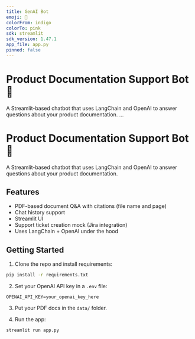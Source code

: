 ```yaml
---
title: GenAI Bot
emoji: 🚀
colorFrom: indigo
colorTo: pink
sdk: streamlit
sdk_version: 1.47.1
app_file: app.py
pinned: false
---
```


# Product Documentation Support Bot 🤖

A Streamlit-based chatbot that uses LangChain and OpenAI to answer questions about your product documentation.
...


# Product Documentation Support Bot 🤖

A Streamlit-based chatbot that uses LangChain and OpenAI to answer questions about your product documentation.

## Features

- PDF-based document Q&A with citations (file name and page)
- Chat history support
- Streamlit UI
- Support ticket creation mock (Jira integration)
- Uses LangChain + OpenAI under the hood

## Getting Started

1. Clone the repo and install requirements:

```bash
pip install -r requirements.txt
```

2. Set your OpenAI API key in a `.env` file:

```env
OPENAI_API_KEY=your_openai_key_here
```

3. Put your PDF docs in the `data/` folder.

4. Run the app:

```bash
streamlit run app.py
```
